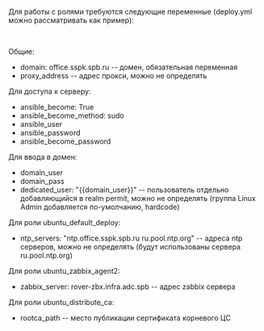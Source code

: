 Для работы с ролями требуются следующие переменные (deploy.yml можно рассматривать как пример): 

<br>

Общие: 
* domain: office.sspk.spb.ru  -- домен, обязательная переменная
* proxy_address -- адрес прокси, можно не определять


Для доступа к серверу:
* ansible_become: True
* ansible_become_method: sudo
* ansible_user
* ansible_password
* ansible_become_password


Для ввода в домен: 

* domain_user
* domain_pass
* dedicated_user: "{{domain_user}}"  -- пользователь отдельно добавляющийся в realm permit, можно не определять (группа Linux Admin добавляется по-умолчанию, hardcode)


Для роли ubuntu_default_deploy:
* ntp_servers: "ntp.office.sspk.spb.ru ru.pool.ntp.org"  -- адреса ntp серверов, можно не определять (будут использованы сервера ru.pool.ntp.org)


Для роли ubuntu_zabbix_agent2:
* zabbix_server: rover-zbx.infra.adc.spb -- адрес zabbix сервера


Для роли ubuntu_distribute_ca:
* rootca_path -- место публикации сертификата корневого ЦС
